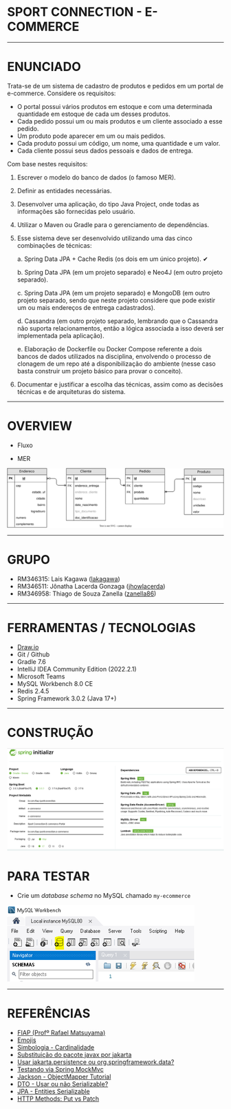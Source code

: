 # SPORT CONNECTION - E-COMMERCE

---

# ENUNCIADO

Trata-se de um sistema de cadastro de produtos e pedidos em um portal de e-commerce. Considere
os requisitos:
- O portal possui vários produtos em estoque e com uma determinada quantidade em estoque de
cada um desses produtos.
- Cada pedido possui um ou mais produtos e um cliente associado a esse pedido.
- Um produto pode aparecer em um ou mais pedidos.
- Cada produto possui um código, um nome, uma quantidade e um valor.
- Cada cliente possui seus dados pessoais e dados de entrega.

Com base nestes requisitos:

1. Escrever o modelo do banco de dados (o famoso MER).
2. Definir as entidades necessárias.
3. Desenvolver uma aplicação, do tipo Java Project, onde todas as informações são fornecidas pelo
   usuário.
4. Utilizar o Maven ou Gradle para o gerenciamento de dependências.
5. Esse sistema deve ser desenvolvido utilizando uma das cinco combinações de técnicas:
   
   a. Spring Data JPA + Cache Redis (os dois em um único projeto). ✔
   
   b. Spring Data JPA (em um projeto separado) e Neo4J (em outro projeto separado).
   
   c. Spring Data JPA (em um projeto separado) e MongoDB (em outro projeto separado, sendo
   que neste projeto considere que pode existir um ou mais endereços de entrega
   cadastrados).
   
   d. Cassandra (em outro projeto separado, lembrando que o Cassandra não suporta
   relacionamentos, então a lógica associada a isso deverá ser implementada pela aplicação).
   
   e. Elaboração de Dockerfile ou Docker Compose referente a dois bancos de dados utilizados
   na disciplina, envolvendo o processo de clonagem de um repo até a disponibilização do
   ambiente (nesse caso basta construir um projeto básico para provar o conceito).

6. Documentar e justificar a escolha das técnicas, assim como as decisões técnicas e de arquiteturas
do sistema.

---

# OVERVIEW

- Fluxo
<!--
![FLUXO](docs/fluxo.PNG)
-->

- MER

![MER](docs/MER.svg)

---

# GRUPO

- RM346315: Lais Kagawa ([lakagawa](https://github.com/lakagawa))
- RM346511: Jônatha Lacerda Gonzaga ([jhowlacerda](https://github.com/jhowlacerda))
- RM346958: Thiago de Souza Zanella ([zanella86](https://github.com/zanella86))

<!--

---

# REPOSITÓRIO RELACIONADOS
-->

---

# FERRAMENTAS / TECNOLOGIAS
- [Draw.io](https://app.diagrams.net/)
- Git / Github
- Gradle 7.6
- IntelliJ IDEA Community Edition (2022.2.1)
- Microsoft Teams
- MySQL Workbench 8.0 CE
- Redis 2.4.5
- Spring Framework 3.0.2 (Java 17+)

---

# CONSTRUÇÃO

![Spring Initializr](docs/spring-initializr-setup.PNG)

# PARA TESTAR

- Crie um *database schema* no MySQL chamado `my-ecommerce`

![MySQL-Create-Schema](docs/mysql-schema-create.PNG)

---

# REFERÊNCIAS

- [FIAP (Profº Rafael Matsuyama)](https://github.com/rafaelmatsuyama/FIAP-2022-SCJ-JavaPersistence)
- [Emojis](https://github.com/markdown-templates/markdown-emojis)
- [Simbologia - Cardinalidade](https://cadernodeprova.com.br/notacao-pe-de-galinha-cardinalidade/)
- [Substituição do pacote javax por jakarta](https://stackoverflow.com/questions/60021815/why-has-javax-persistence-api-been-replaced-by-jakarta-persistence-api-in-spring)
- [Usar jakarta.persistence ou org.springframework.data?](https://stackoverflow.com/questions/39643960/whats-the-difference-between-javax-persistence-id-and-org-springframework-data)
- [Testando via Spring MockMvc](https://spring.io/guides/gs/testing-web/)
- [Jackson - ObjectMapper Tutorial](https://www.baeldung.com/jackson-object-mapper-tutorial)
- [DTO - Usar ou não Serializable?](https://stackoverflow.com/questions/71826801/should-i-use-serializable-for-my-dto-and-why-should-i-use)
- [JPA - Entities Serializable](https://www.baeldung.com/jpa-entities-serializable)
- [HTTP Methods: Put vs Patch](https://medium.com/@gabrielrufino.js/put-vs-patch-pare-de-agora-escolher-errado-533b8c6058d9)
